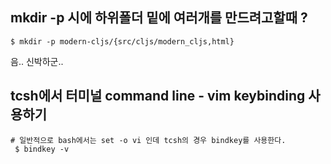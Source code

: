 ## mkdir -p 시에 하위폴더 밑에 여러개를 만드려고할때 ?

```shell
$ mkdir -p modern-cljs/{src/cljs/modern_cljs,html}
```

음.. 신박하군..



## tcsh에서 터미널 command line - vim keybinding 사용하기 

```
# 일반적으로 bash에서는 set -o vi 인데 tcsh의 경우 bindkey를 사용한다.
 $ bindkey -v 
```
